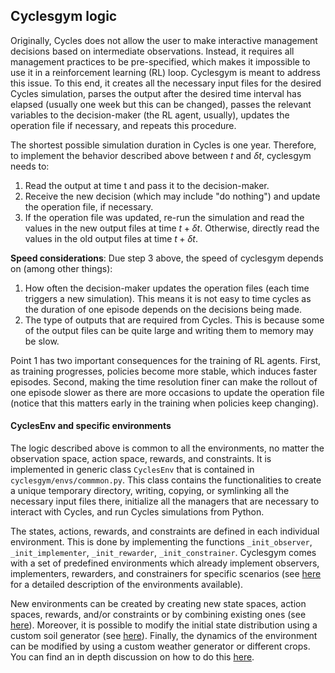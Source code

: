 ## Cyclesgym logic
Originally, Cycles does not allow the user to make interactive management 
decisions based on intermediate observations. Instead, it requires all 
management practices to be pre-specified, which makes it impossible to use it
in a reinforcement learning (RL) loop. Cyclesgym is meant to address this issue.
To this end, it creates all the necessary input files for the desired Cycles 
simulation, parses the output after the desired time interval has elapsed 
(usually one week but this can be changed), passes the relevant variables to 
the decision-maker (the RL agent, usually), updates the operation file if 
necessary, and repeats this procedure. 

The shortest possible simulation duration in Cycles is one year. Therefore, to 
implement the behavior described above between $t$ and $\delta t$, cyclesgym 
needs to:
1. Read the output at time t and pass it to the decision-maker.
2. Receive the new decision (which may include "do nothing") and update the 
operation file, if necessary.
3. If the operation file was updated, re-run the simulation and read the values 
in the  new output files at time $t+\delta t$. Otherwise, directly read the 
values in the old output files at time $t+\delta t$.  


**Speed considerations**: Due step 3 above, the speed of cyclesgym depends on (among other things):
 1. How often the decision-maker updates the operation files (each time triggers a 
new simulation). This means it is not easy to time cycles as the duration of 
one episode depends on the decisions being made. 
 2. The type of outputs that are required from Cycles. This is because some of
 the output files can be quite large and writing them to memory may be slow.   

 Point 1 has two important consequences for the training of RL agents. First, 
 as training progresses, policies become more stable, which induces faster 
 episodes. Second, making the time resolution finer can make the rollout of one 
 episode slower as there are more occasions to update the operation file 
 (notice that this matters early in the training when policies keep changing).

#### CyclesEnv and specific environments
The logic described above is common to all the environments, no matter the 
observation space, action space, rewards, and constraints. It is implemented in 
generic class `CyclesEnv` that is contained in `cyclesgym/envs/commmon.py`. 
This class contains the functionalities to create a unique temporary directory, 
writing, copying, or symlinking all the necessary input files there, 
initialize all the managers that are necessary to interact with Cycles, and run
Cycles simulations from Python. 

The states, actions, rewards, and constraints are defined in each individual 
environment. This is done by implementing the functions `_init_observer`,
`_init_implementer`, `_init_rewarder`, `_init_constrainer`. Cyclesgym comes 
with a set of predefined environments which already implement observers, 
implementers, rewarders, and constrainers for specific scenarios (see 
[here](3.1_predefined_envs.md) for a detailed description of the environments 
available). 

New environments can be created by creating new state spaces, action spaces, 
rewards, and/or constraints or by combining existing ones (see [here](3.3_custom_spaces_and_rewards.md)). 
Moreover, it is possible to modify the initial state distribution  using a custom soil generator (see [here](3.2_custom_weather_and_soil.md)). 
Finally,  the dynamics of the environment can be modified by using a custom weather generator
or different crops. You can find an in depth discussion on how to do this 
[here](3.2_custom_weather_and_soil.md).    